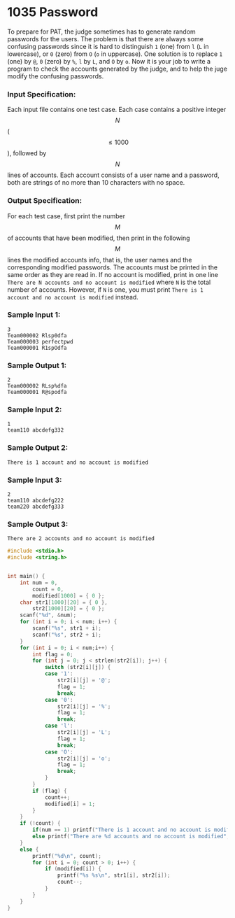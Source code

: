 # 1035 Password
To prepare for PAT, the judge sometimes has to generate random passwords for the users. The problem is that there are always some confusing passwords since it is hard to distinguish `1` (one) from `l` (`L` in lowercase), or `0` (zero) from `O` (`o` in uppercase). One solution is to replace `1` (one) by `@`, `0` (zero) by `%`, `l` by `L`, and `O` by `o`.  Now it is your job to write a program to check the accounts generated by the judge, and to help the juge modify the confusing passwords.

### Input Specification:

Each input file contains one test case. Each case contains a positive integer $$N$$ ($$\le 1000$$), followed by $$N$$ lines of accounts. Each account consists of a user name and a password, both are strings of no more than 10 characters with no space.

### Output Specification:

For each test case, first print the number $$M$$ of accounts that have been modified, then print in the following $$M$$ lines the modified accounts info, that is, the user names and the corresponding modified passwords. The accounts must be printed in the same order as they are read in. If no account is modified, print in one line `There are N accounts and no account is modified` where `N` is the total number of accounts. However, if `N` is one, you must print `There is 1 account and no account is modified` instead.

### Sample Input 1:
```in
3
Team000002 Rlsp0dfa
Team000003 perfectpwd
Team000001 R1spOdfa
```

### Sample Output 1:
```out
2
Team000002 RLsp%dfa
Team000001 R@spodfa
```

### Sample Input 2:
```in
1
team110 abcdefg332
```

### Sample Output 2:
```out
There is 1 account and no account is modified
```

### Sample Input 3:
```in
2
team110 abcdefg222
team220 abcdefg333
```

### Sample Output 3:
```out
There are 2 accounts and no account is modified
```

```cpp
#include <stdio.h>
#include <string.h>


int main() {
	int num = 0,
		count = 0,
		modified[1000] = { 0 };
	char str1[1000][20] = { 0 },
		str2[1000][20] = { 0 };
	scanf("%d", &num);
	for (int i = 0; i < num; i++) {
		scanf("%s", str1 + i);
		scanf("%s", str2 + i);
	}
	for (int i = 0; i < num;i++) {
		int flag = 0;
		for (int j = 0; j < strlen(str2[i]); j++) {
			switch (str2[i][j]) {
			case '1':
				str2[i][j] = '@';
				flag = 1;
				break;
			case '0':
				str2[i][j] = '%';
				flag = 1;
				break;
			case 'l':
				str2[i][j] = 'L';
				flag = 1;
				break;
			case 'O':
				str2[i][j] = 'o';
				flag = 1;
				break;
			}
		}
		if (flag) {
			count++;
			modified[i] = 1;
		}
	}
	if (!count) {
		if(num == 1) printf("There is 1 account and no account is modified");
		else printf("There are %d accounts and no account is modified", num); 
	}
	else {
		printf("%d\n", count);
		for (int i = 0; count > 0; i++) {
			if (modified[i]) {
				printf("%s %s\n", str1[i], str2[i]);
				count--;
			}
		}
	}
}
```